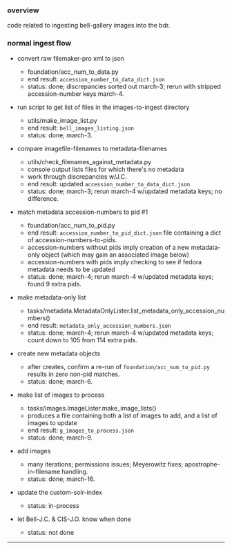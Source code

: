 ### overview ###

code related to ingesting bell-gallery images into the bdr.


### normal ingest flow ###

- convert raw filemaker-pro xml to json
    - foundation/acc_num_to_data.py
    - end result: `accession_number_to_data_dict.json`
    - status: done; discrepancies sorted out march-3; rerun with stripped accession-number keys march-4.

- run script to get list of files in the images-to-ingest directory
    - utils/make_image_list.py
    - end result: `bell_images_listing.json`
    - status: done; march-3.

- compare imagefile-filenames to metadata-filenames
    - utils/check_filenames_against_metadata.py
    - console output lists files for which there's no metadata
    - work through discrepancies w/J.C.
    - end result: updated `accession_number_to_data_dict.json`
    - status: done; march-3; rerun march-4 w/updated metadata keys; no difference.

- match metadata accession-numbers to pid #1
    - foundation/acc_num_to_pid.py
    - end result: `accession_number_to_pid_dict.json` file containing a dict of accession-numbers-to-pids.
    - accession-numbers without pids imply creation of a new metadata-only object (which may gain an associated image below)
    - accession-numbers with pids imply checking to see if fedora metadata needs to be updated
    - status: done; march-4; rerun march-4 w/updated metadata keys; found 9 extra pids.

- make metadata-only list
    - tasks/metadata.MetadataOnlyLister.list_metadata_only_accession_numbers()
    - end result: `metadata_only_accession_numbers.json`
    - status: done; march-4; rerun march-4 w/updated metadata keys; count down to 105 from 114 extra pids.

- create new metadata objects
    - after creates, confirm a re-run of `foundation/acc_num_to_pid.py` results in zero non-pid matches.
    - status: done; march-6.

- make list of images to process
    - tasks/images.ImageLister.make_image_lists()
    - produces a file containing both a list of images to add, and a list of images to update
    - end result: `g_images_to_process.json`
    - status: done; march-9.

- add images
    - many iterations; permissions issues; Meyerowitz fixes; apostrophe-in-filename handling.
    - status: done; march-16.

- update the custom-solr-index
    - status: in-process

- let Bell-J.C. & CIS-J.O. know when done
    - status: not done

---
